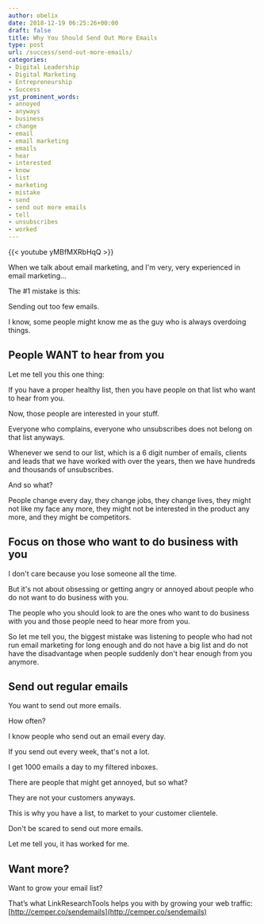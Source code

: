 ```yaml
---
author: obelix
date: 2018-12-19 06:25:26+00:00
draft: false
title: Why You Should Send Out More Emails
type: post
url: /success/send-out-more-emails/
categories:
- Digital Leadership
- Digital Marketing
- Entrepreneurship
- Success
yst_prominent_words:
- annoyed
- anyways
- business
- change
- email
- email marketing
- emails
- hear
- interested
- know
- list
- marketing
- mistake
- send
- send out more emails
- tell
- unsubscribes
- worked
---
```


{{< youtube yMBfMXRbHqQ >}}

When we talk about email marketing, and I'm very, very experienced in email marketing...

The #1 mistake is this:

Sending out too few emails.

I know, some people might know me as the guy who is always overdoing things.


## People WANT to hear from you


Let me tell you this one thing:

If you have a proper healthy list, then you have people on that list who want to hear from you.

Now, those people are interested in your stuff.

Everyone who complains, everyone who unsubscribes does not belong on that list anyways.

Whenever we send to our list, which is a 6 digit number of emails, clients and leads that we have worked with over the years, then we have hundreds and thousands of unsubscribes.

And so what?

People change every day, they change jobs, they change lives, they might not like my face any more, they might not be interested in the product any more, and they might be competitors.


## Focus on those who want to do business with you


I don't care because you lose someone all the time.

But it's not about obsessing or getting angry or annoyed about people who do not want to do business with you.

The people who you should look to are the ones who want to do business with you and those people need to hear more from you.

So let me tell you, the biggest mistake was listening to people who had not run email marketing for long enough and do not have a big list and do not have the disadvantage when people suddenly don't hear enough from you anymore.


## Send out regular emails


You want to send out more emails.

How often?

I know people who send out an email every day.

If you send out every week, that's not a lot.

I get 1000 emails a day to my filtered inboxes.

There are people that might get annoyed, but so what?

They are not your customers anyways.

This is why you have a list, to market to your customer clientele.

Don't be scared to send out more emails.

Let me tell you, it has worked for me.


## Want more?


Want to grow your email list?

That’s what LinkResearchTools helps you with by growing your web traffic: [http://cemper.co/sendemails](http://cemper.co/sendemails)
